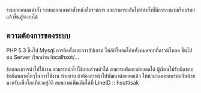 ระบบออกเลขคำสั่ง
ระบบออกเลขคำสั่งหนังสือราชการ และสามารถอับไฟล์คำสั่งที่มีการลงนามเรียบร้อยแล้วขึ้นสู่ระบบได้

## ความต้องการของระบบ
PHP 5.3 ขึ้นไป
Mysql
การติดตั้งและการอัปเกรด
ให้อัปโหลดโค้ดทั้งหมดจากที่ดาวน์โหลด ขึ้นไปบน Server
เรียกผ่าน localhsot/...

ข้อตกลงการนำไปใช้งาน
สามารถนำไปใช้งานส่วนตัวได้
สามารถพัฒนาต่อยอดได้
ผู้เขียนไม่รับผิดชอบข้อผิดพลาดใดๆในการใช้งาน
ห้ามขาย ถ้าต้องการนำไปพัฒนาต่อยอดแล้ว ให้นำมาเผผยแพร่ต่อกันด้วยนะครับเพื่อโลกที่น่าอยู่อิอิ
สอบถามเพิ่มเติมได้ที่
LineID :: hsuttisak
